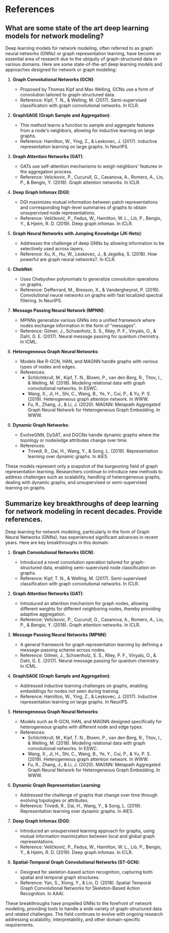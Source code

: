 # References

## What are some state of the art deep learning models for network modeling?

Deep learning models for network modeling, often referred to as graph neural networks (GNNs) or graph representation learning, have become an essential area of research due to the ubiquity of graph-structured data in various domains. Here are some state-of-the-art deep learning models and approaches designed for network or graph modeling:

1. **Graph Convolutional Networks (GCN)**:
   - Proposed by Thomas Kipf and Max Welling, GCNs use a form of convolution tailored to graph-structured data.
   - Reference: Kipf, T. N., & Welling, M. (2017). Semi-supervised classification with graph convolutional networks. In ICLR.

2. **GraphSAGE (Graph Sample and Aggregation)**:
   - This method learns a function to sample and aggregate features from a node's neighbors, allowing for inductive learning on large graphs.
   - Reference: Hamilton, W., Ying, Z., & Leskovec, J. (2017). Inductive representation learning on large graphs. In NeurIPS.

3. **Graph Attention Networks (GAT)**:
   - GATs use self-attention mechanisms to weigh neighbors' features in the aggregation process.
   - Reference: Velickovic, P., Cucurull, G., Casanova, A., Romero, A., Lio, P., & Bengio, Y. (2018). Graph attention networks. In ICLR.

4. **Deep Graph Infomax (DGI)**:
   - DGI maximizes mutual information between patch representations and corresponding high-level summaries of graphs to obtain unsupervised node representations.
   - Reference: Veličković, P., Fedus, W., Hamilton, W. L., Liò, P., Bengio, Y., & Hjelm, R. D. (2019). Deep graph infomax. In ICLR.

5. **Graph Neural Networks with Jumping Knowledge (JK-Nets)**:
   - Addresses the challenge of deep GNNs by allowing information to be selectively used across layers.
   - Reference: Xu, K., Hu, W., Leskovec, J., & Jegelka, S. (2018). How powerful are graph neural networks?. In ICLR.

6. **ChebNet**:
   - Uses Chebyshev polynomials to generalize convolution operations on graphs.
   - Reference: Defferrard, M., Bresson, X., & Vandergheynst, P. (2016). Convolutional neural networks on graphs with fast localized spectral filtering. In NeurIPS.

7. **Message Passing Neural Network (MPNN)**:
   - MPNNs generalize various GNNs into a unified framework where nodes exchange information in the form of "messages".
   - Reference: Gilmer, J., Schoenholz, S. S., Riley, P. F., Vinyals, O., & Dahl, G. E. (2017). Neural message passing for quantum chemistry. In ICML.

8. **Heterogeneous Graph Neural Networks**:
   - Models like R-GCN, HAN, and MAGNN handle graphs with various types of nodes and edges.
   - References:
     - Schlichtkrull, M., Kipf, T. N., Bloem, P., van den Berg, R., Titov, I., & Welling, M. (2018). Modeling relational data with graph convolutional networks. In ESWC.
     - Wang, X., Ji, H., Shi, C., Wang, B., Ye, Y., Cui, P., & Yu, P. S. (2019). Heterogeneous graph attention network. In WWW.
     - Fu, R., Zhang, J., & Li, J. (2020). MAGNN: Metapath Aggregated Graph Neural Network for Heterogeneous Graph Embedding. In WWW.

9. **Dynamic Graph Networks**:
   - EvolveGNN, DySAT, and DGCNs handle dynamic graphs where the topology or node/edge attributes change over time.
   - References:
     - Trivedi, R., Dai, H., Wang, Y., & Song, L. (2019). Representation learning over dynamic graphs. In AIES.

These models represent only a snapshot of the burgeoning field of graph representation learning. Researchers continue to introduce new methods to address challenges such as scalability, handling of heterogeneous graphs, dealing with dynamic graphs, and unsupervised or semi-supervised learning on graphs.

## Summarize key breakthroughs of deep learning for network modeling in recent decades. Provide references.

Deep learning for network modeling, particularly in the form of Graph Neural Networks (GNNs), has experienced significant advances in recent years. Here are key breakthroughs in this domain:

1. **Graph Convolutional Networks (GCN)**:
   - Introduced a novel convolution operation tailored for graph-structured data, enabling semi-supervised node classification on graphs.
   - Reference: Kipf, T. N., & Welling, M. (2017). Semi-supervised classification with graph convolutional networks. In ICLR.

2. **Graph Attention Networks (GAT)**:
   - Introduced an attention mechanism for graph nodes, allowing different weights for different neighboring nodes, thereby providing adaptive aggregation.
   - Reference: Velickovic, P., Cucurull, G., Casanova, A., Romero, A., Lio, P., & Bengio, Y. (2018). Graph attention networks. In ICLR.

3. **Message Passing Neural Networks (MPNN)**:
   - A general framework for graph representation learning by defining a message-passing scheme across nodes.
   - Reference: Gilmer, J., Schoenholz, S. S., Riley, P. F., Vinyals, O., & Dahl, G. E. (2017). Neural message passing for quantum chemistry. In ICML.

4. **GraphSAGE (Graph Sample and Aggregation)**:
   - Addressed inductive learning challenges on graphs, enabling embeddings for nodes not seen during training.
   - Reference: Hamilton, W., Ying, Z., & Leskovec, J. (2017). Inductive representation learning on large graphs. In NeurIPS.

5. **Heterogeneous Graph Neural Networks**:
   - Models such as R-GCN, HAN, and MAGNN designed specifically for heterogeneous graphs with different node and edge types.
   - References:
     - Schlichtkrull, M., Kipf, T. N., Bloem, P., van den Berg, R., Titov, I., & Welling, M. (2018). Modeling relational data with graph convolutional networks. In ESWC.
     - Wang, X., Ji, H., Shi, C., Wang, B., Ye, Y., Cui, P., & Yu, P. S. (2019). Heterogeneous graph attention network. In WWW.
     - Fu, R., Zhang, J., & Li, J. (2020). MAGNN: Metapath Aggregated Graph Neural Network for Heterogeneous Graph Embedding. In WWW.

6. **Dynamic Graph Representation Learning**:
   - Addressed the challenge of graphs that change over time through evolving topologies or attributes.
   - Reference: Trivedi, R., Dai, H., Wang, Y., & Song, L. (2019). Representation learning over dynamic graphs. In AIES.

7. **Deep Graph Infomax (DGI)**:
   - Introduced an unsupervised learning approach for graphs, using mutual information maximization between local and global graph representations.
   - Reference: Veličković, P., Fedus, W., Hamilton, W. L., Liò, P., Bengio, Y., & Hjelm, R. D. (2019). Deep graph infomax. In ICLR.

8. **Spatial-Temporal Graph Convolutional Networks (ST-GCN)**:
   - Designed for skeleton-based action recognition, capturing both spatial and temporal graph structures.
   - Reference: Yan, S., Xiong, Y., & Lin, D. (2018). Spatial Temporal Graph Convolutional Networks for Skeleton-Based Action Recognition. In AAAI.

These breakthroughs have propelled GNNs to the forefront of network modeling, providing tools to handle a wide variety of graph-structured data and related challenges. The field continues to evolve with ongoing research addressing scalability, interpretability, and other domain-specific requirements.